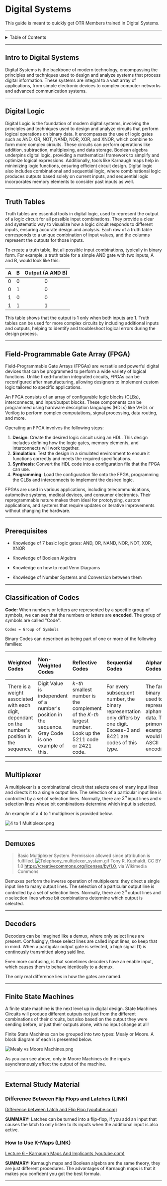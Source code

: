 # Digital Systems

This guide is meant to quickly get OTR Members trained in Digital Systems.

---

<details markdown="1">
  <summary>Table of Contents</summary>

-

</details>

---

## Intro to Digital Systems

Digital Systems is the backbone of modern technology, encompassing the
principles and techniques used to design and
analyze systems that process digital information. These systems are integral to
a vast array of applications, from
simple electronic devices to complex computer networks and advanced
communication systems.

---

## Digital Logic

Digital Logic is the foundation of modern digital systems, involving the
principles and techniques used to design and
analyze circuits that perform logical operations on binary data. It encompasses
the use of logic gates such as AND, OR,
NOT, NAND, NOR, XOR, and XNOR, which combine to form more complex circuits.
These circuits can perform operations like
addition, subtraction, multiplexing, and data storage. Boolean algebra underpins
digital logic, providing a mathematical
framework to simplify and optimize logical expressions. Additionally, tools like
Karnaugh maps help in minimizing logic
functions, ensuring efficient circuit design. Digital logic also includes
combinational and sequential logic, where
combinational logic produces outputs based solely on current inputs, and
sequential logic incorporates memory elements
to consider past inputs as well.

---

## Truth Tables

Truth tables are essential tools in digital logic, used to represent the output
of a logic circuit for all possible
input combinations. They provide a clear and systematic way to visualize how a
logic circuit responds to different
inputs, ensuring accurate design and analysis. Each row of a truth table
corresponds to a unique combination of input
values, and the columns represent the outputs for those inputs.

To create a truth table, list all possible input combinations, typically in
binary form. For example, a truth table for
a simple AND gate with two inputs, A and B, would look like this:

| A | B | Output (A AND B) |
|:-:|:-:|:----------------:|
| 0 | 0 |        0         |
| 0 | 1 |        0         |
| 1 | 0 |        0         |
| 1 | 1 |        1         |

This table shows that the output is 1 only when both inputs are 1. Truth tables
can be used for more complex circuits by
including additional inputs and outputs, helping to identify and troubleshoot
logical errors during the design process.

---

## Field-Programmable Gate Array (FPGA)

Field-Programmable Gate Arrays (FPGAs) are versatile and powerful digital
devices that can be programmed to perform a
wide variety of logical functions. Unlike fixed-function integrated circuits,
FPGAs can be reconfigured after
manufacturing, allowing designers to implement custom logic tailored to specific
applications.

An FPGA consists of an array of configurable logic blocks (CLBs), interconnects,
and input/output blocks. These
components can be programmed using hardware description languages (HDLs) like
VHDL or Verilog to perform complex
computations, signal processing, data routing, and more.

Operating an FPGA involves the following steps:

1. **Design**: Create the desired logic circuit using an HDL. This design
   includes defining how the logic gates, memory
   elements, and interconnects will work together.
2. **Simulation**: Test the design in a simulated environment to ensure it
   functions correctly and meets the required
   specifications.
3. **Synthesis**: Convert the HDL code into a configuration file that the FPGA
   can use.
4. **Programming**: Load the configuration file onto the FPGA, programming the
   CLBs and interconnects to implement the
   desired logic.

FPGAs are used in various applications, including telecommunications, automotive
systems, medical devices, and consumer
electronics. Their reprogrammable nature makes them ideal for prototyping,
custom applications, and systems that require
updates or iterative improvements without changing the hardware.

---

## Prerequisites

- Knowledge of 7 basic logic gates: AND, OR, NAND, NOR, NOT, XOR, XNOR

- Knowledge of Boolean Algebra

- Knowledge on how to read Venn Diagrams

- Knowledge of Number Systems and Conversion between them

---

## Classification of Codes

**Code:** When numbers or letters are represented by a specific group of
symbols, we can see that the numbers or letters
are **encoded**. The group of symbols are called "Code".

```
Codes = Group of Symbols
```

Binary Codes can described as being part of one or more of the following
families:

| Weighted Codes                                                                                    | Non-Weighted Codes                                                                                   | Reflective Codes                                                                                           | Sequential Codes                                                                                                            | Alphanumeric Codes                                                                                                  | Error Detecting & Corrector Codes                                                                                         |
|:--------------------------------------------------------------------------------------------------|:-----------------------------------------------------------------------------------------------------|:-----------------------------------------------------------------------------------------------------------|:----------------------------------------------------------------------------------------------------------------------------|:--------------------------------------------------------------------------------------------------------------------|:--------------------------------------------------------------------------------------------------------------------------|
| There is a weight associated with each digit, dependant on the number's position in the sequence. | Digit Value is independent of a number's position in the sequence. Gray Code is one example of this. | _k-th_ smallest number is the complement of the _K-th_ largest number. Look up the 5211 code or 2421 code. | For every subsequent number, the binary representation only differs by one digit. Excess-3 and 8421 are codes of this type. | The family of binary codes used to represent alphanumeric data. The primordial example would be the ASCII encoding. | The family of binary encoding is meant to detect and or correct failed data transmission. Parity Checking is one example. |

---

## Multiplexer

A multiplexer is a combinational circuit that selects one of many input lines
and directs it to a single output line.
The selection of a particular input line is controlled by a set of selection
lines. Normally, there are $2^𝑛$ input
lines and 𝑛 selection lines whose bit combinations determine which input is
selected.

An example of a 4 to 1 multiplexer is provided below.

![4 to 1 Multiplexer.png](/resources/pictures/4%20to%201%20Multiplexer.png)

---

## Demuxes

> Basic Multiplexer System. Permission allowed since attribution is fulfilled.
> ![Telephony_multiplexer_system.gif](/resources/pictures/Telephony_multiplexer_system.gif)
> Tony R. Kuphaldt, CC BY 1.0 <https://creativecommons.org/licenses/by/1.0>, via
> Wikimedia Commons

Demuxes perform the inverse operation of multiplexers: they direct a single
input line to many output lines. The
selection of a particular output line is controlled by a set of selection lines.
Normally, there are $2^𝑛$ output lines
and 𝑛 selection lines whose bit combinations determine which output is selected.

---

## Decoders

Decoders can be imagined like a demux, where only select lines are present.
Confusingly, these select lines are called
input lines, so keep that in mind. When a partigular output gate is selected, a
high signal (1) is continously
transmitted along said line.

Even more confusing, is that sometimes decoders have an enable input, which
causes them to behave identically to a
demux.

The only real difference lies in how the gates are named.

---

## Finite State Machines

A finite state machine is the next level up in digital design. State Machines
Circuits will produce different outputs
not just from the different combinations of their circuits, but also based on
the output they were sending before, or
just their outputs alone, with no input change at all!

Finite State Machines can be grouped into two types: Mealy or Moore. A block
diagram of each is presented below.

![Mealy vs Moore Machines.png](/resources/pictures/Mealy%20vs%20Moore%20Machines.png)

As you can see above, only in Moore Machines do the inputs asynchronously affect
the output of the machine.

---

## External Study Material

### Difference Between Flip Flops and Latches (LINK)

[Difference between Latch and Flip Flop (youtube.com)](https://www.youtube.com/watch?v=m1QBxTeVaNs&list=PLBlnK6fEyqRjMH3mWf6kwqiTbT798eAOm&index=148)

**SUMMARY:** Latches can be turned into a flip-flop, if you add an input that 
causes the latch to only listen to its inputs when the additional input is also
active.

### How to Use K-Maps (LINK)

[Lecture 6 - Karnaugh Maps And Implicants (youtube.com)](https://www.youtube.com/watch?v=EznCqZ1eh5Q&list=PL803563859BF7ED8C&index=6)

**SUMMARY:** Karnaugh maps and Boolean algebra are the same theory, they are
just different procedures.
The advantages of Karnaugh maps is that it makes you confident you got the best
formula.

---
